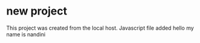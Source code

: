 # new project 

This project was created from the local host.
Javascript file added
hello my name is nandini